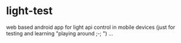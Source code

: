 # light-test
web based android app for light api control in mobile devices (just for testing and learning "playing around ;-; ") ...
